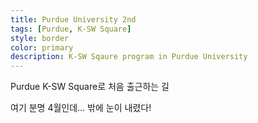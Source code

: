 ```yaml
---
title: Purdue University 2nd
tags: [Purdue, K-SW Square]
style: border
color: primary
description: K-SW Sqaure program in Purdue University
---
```


Purdue K-SW Square로 처음 출근하는 길  

여기 분명 4월인데... 밖에 눈이 내렸다!

